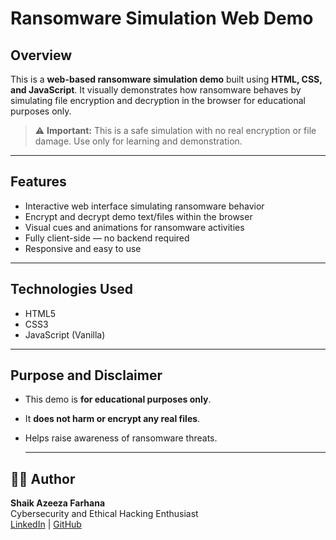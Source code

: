 # Ransomware Simulation Web Demo

## Overview
This is a **web-based ransomware simulation demo** built using **HTML, CSS, and JavaScript**. It visually demonstrates how ransomware behaves by simulating file encryption and decryption in the browser for educational purposes only.

> ⚠️ **Important:** This is a safe simulation with no real encryption or file damage. Use only for learning and demonstration.

---

## Features
- Interactive web interface simulating ransomware behavior
- Encrypt and decrypt demo text/files within the browser
- Visual cues and animations for ransomware activities
- Fully client-side — no backend required
- Responsive and easy to use
  
---

## Technologies Used
- HTML5
- CSS3
- JavaScript (Vanilla)

---

## Purpose and Disclaimer
- This demo is **for educational purposes only**.
- It **does not harm or encrypt any real files**.
- Helps raise awareness of ransomware threats.
  
  ---

## 🙋‍♀️ Author
**Shaik Azeeza Farhana**  
Cybersecurity and Ethical Hacking Enthusiast  
[LinkedIn](https://www.linkedin.com/in/sk-azeeza-farhana-1a770a258) | [GitHub](https://github.com/azeezafarhanashaik)
